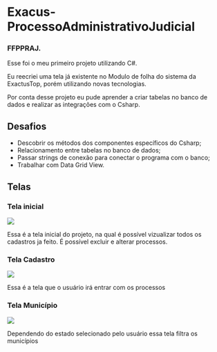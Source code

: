 # Exacus-ProcessoAdministrativoJudicial
### FFPPRAJ.
<p>Esse foi o meu primeiro projeto utilizando C#.</p>
<P>Eu reecriei uma tela já existente no Modulo de folha do sistema da ExactusTop, porém utilizando novas tecnologias.</p>
<p>Por conta desse projeto eu pude aprender a criar tabelas no banco de dados e realizar as integrações com o Csharp.

## Desafios
* Descobrir os métodos dos componentes específicos do Csharp;
* Relacionamento entre tabelas no banco de dados;
* Passar strings de conexão para conectar o programa com o banco;
* Trabalhar com Data Grid View.

## Telas
### Tela inicial
<img src = "https://github.com/raquel-cmps/Exactus-ProcessoAdministrativoJudicial/blob/main/img/tela_detalhe.png">
<p>Essa é a tela inicial do projeto, na qual é possível vizualizar todos os cadastros ja feito. É possível excluir e alterar processos.</p>

### Tela Cadastro
<img src = "https://github.com/raquel-cmps/Exactus-ProcessoAdministrativoJudicial/blob/main/img/tela_cadastro.png">
<p>Essa é a tela que o usuário irá entrar com os processos</p>

### Tela Município
<img src = "https://github.com/raquel-cmps/Exactus-ProcessoAdministrativoJudicial/blob/main/img/tela_municipio.png">
<p>Dependendo do estado selecionado pelo usuário essa tela filtra os municípios</p>

